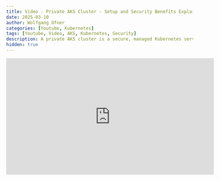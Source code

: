 ```yaml
---
title: Video - Private AKS Cluster - Setup and Security Benefits Explained
date: 2025-03-10
author: Wolfgang Ofner
categories: [Youtube, Kubernetes]
tags: [Youtube, Video, AKS, Kubernetes, Security]
description: A private AKS cluster is a secure, managed Kubernetes service that runs in an isolated network. It ensures that your workloads are protected from external threats by restricting access to the cluster's API server.
hidden: true
---
```


<iframe width="560" height="315" src="https://www.youtube.com/embed/sumPOBme1Yk" title="YouTube video player" frameborder="0" allow="accelerometer; autoplay; clipboard-write; encrypted-media; gyroscope; picture-in-picture; web-share" referrerpolicy="strict-origin-when-cross-origin" allowfullscreen></iframe>